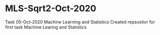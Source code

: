 # MLS-Sqrt2-Oct-2020
Task 05-Oct-2020 Machine Learning and Statistics
Created repsositor for first task Machine Learing and Statistics
